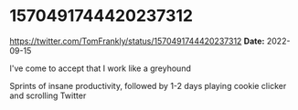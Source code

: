 # 1570491744420237312
https://twitter.com/TomFrankly/status/1570491744420237312
**Date:** 2022-09-15

I've come to accept that I work like a greyhound

Sprints of insane productivity, followed by 1-2 days playing cookie clicker and scrolling Twitter
